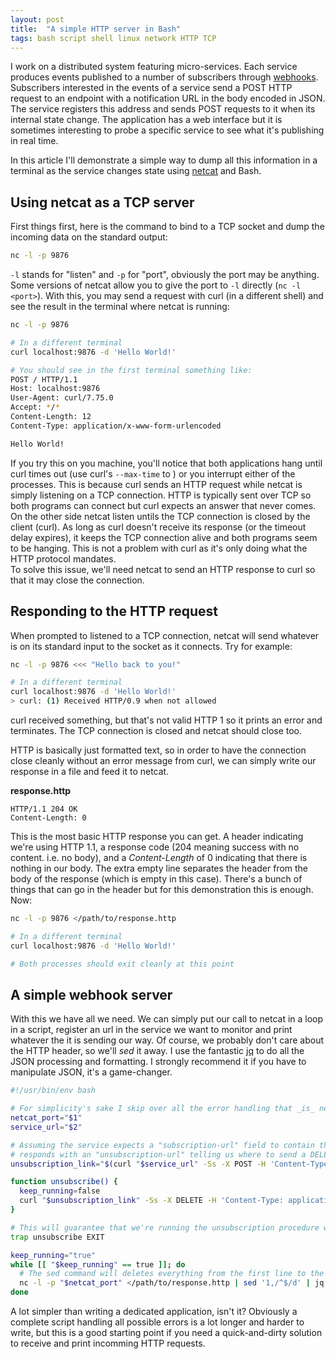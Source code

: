 ```yaml
---
layout: post
title:  "A simple HTTP server in Bash"
tags: bash script shell linux network HTTP TCP
---
```


I work on a distributed system featuring micro-services. Each service produces events published to a number of subscribers through [webhooks](https://en.wikipedia.org/wiki/Webhook). Subscribers interested in the events of a service send a POST HTTP request to an endpoint with a notification URL in the body encoded in JSON. The service registers this address and sends POST requests to it when its internal state change. The application has a web interface but it is sometimes interesting to probe a specific service to see what it's publishing in real time. 

In this article I'll demonstrate a simple way to dump all this information in a terminal as the service changes state using [netcat](https://en.wikipedia.org/wiki/Netcat) and Bash. 

## Using netcat as a TCP server

First things first, here is the command to bind to a TCP socket and dump the incoming data on the standard output: 
```bash
nc -l -p 9876
```
`-l` stands for "listen" and `-p` for "port", obviously the port may be anything. Some versions of netcat allow you to give the port to `-l` directly (`nc -l <port>`). With this, you may send a request with curl (in a different shell) and see the result in the terminal where netcat is running:

```bash
nc -l -p 9876

# In a different terminal
curl localhost:9876 -d 'Hello World!'

# You should see in the first terminal something like: 
POST / HTTP/1.1
Host: localhost:9876
User-Agent: curl/7.75.0
Accept: */*
Content-Length: 12
Content-Type: application/x-www-form-urlencoded

Hello World!
```

If you try this on you machine, you'll notice that both applications hang until curl times out (use curl's `--max-time` to ) or you interrupt either of the processes. This is because curl sends an HTTP request while netcat is simply listening on a TCP connection. HTTP is typically sent over TCP so both programs can connect but curl expects an answer that never comes. On the other side netcat listen untils the TCP connection is closed by the client (curl). As long as curl doesn't receive its response (or the timeout delay expires), it keeps the TCP connection alive and both programs seem to be hanging. This is not a problem with curl as it's only doing what the HTTP protocol mandates.  
To solve this issue, we'll need netcat to send an HTTP response to curl so that it may close the connection.

## Responding to the HTTP request

When prompted to listened to a TCP connection, netcat will send whatever is on its standard input to the socket as it connects. Try for example: 

```bash
nc -l -p 9876 <<< "Hello back to you!"

# In a different terminal
curl localhost:9876 -d 'Hello World!'
> curl: (1) Received HTTP/0.9 when not allowed
```

curl received something, but that's not valid HTTP 1 so it prints an error and terminates. The TCP connection is closed and netcat should close too.

HTTP is basically just formatted text, so in order to have the connection close cleanly without an error message from curl, we can simply write our response in a file and feed it to netcat.

**response.http**
```http
HTTP/1.1 204 OK
Content-Length: 0

```

This is the most basic HTTP response you can get. A header indicating we're using HTTP 1.1, a response code (204 meaning success with no content. i.e. no body), and a _Content-Length_ of 0 indicating that there is nothing in our body. The extra empty line separates the header from the body of the response (which is empty in this case). There's a bunch of things that can go in the header but for this demonstration this is enough.  
Now: 
```bash
nc -l -p 9876 </path/to/response.http

# In a different terminal
curl localhost:9876 -d 'Hello World!'

# Both processes should exit cleanly at this point
```

## A simple webhook server

With this we have all we need. We can simply put our call to netcat in a loop in a script, register an url in the service we want to monitor and print whatever the it is sending our way. Of course, we probably don't care about the HTTP header, so we'll _sed_ it away. I use the fantastic [jq](https://stedolan.github.io/jq/) to do all the JSON processing and formatting. I strongly recommend it if you have to manipulate JSON, it's a game-changer. 

```bash
#!/usr/bin/env bash

# For simplicity's sake I skip over all the error handling that _is_ necessary in such a script
netcat_port="$1"
service_url="$2"

# Assuming the service expects a "subscription-url" field to contain the address where to send its data and
# responds with an "unsubscription-url" telling us where to send a DELETE request to unsubscribe
unsubscription_link="$(curl "$service_url" -Ss -X POST -H 'Content-Type: application/json' -d '{"subscription-url": "localhost:'"$port"'"}' | jq '.["unsubscription-url"]')"

function unsubscribe() {
  keep_running=false
  curl "$unsubscription_link" -Ss -X DELETE -H 'Content-Type: application/json' 
}

# This will guarantee that we're running the unsubscription procedure when we hit Ctrl+C to exit the script
trap unsubscribe EXIT

keep_running="true"
while [[ "$keep_running" == true ]]; do 
  # The sed command will deletes everything from the first line to the first empty line, inclusive
  nc -l -p "$netcat_port" </path/to/response.http | sed '1,/^$/d' | jq '.' # process the events as needed here
done 
```

A lot simpler than writing a dedicated application, isn't it? Obviously a complete script handling all possible errors is a lot longer and harder to write, but this is a good starting point if you need a quick-and-dirty solution to receive and print incomming HTTP requests. 
